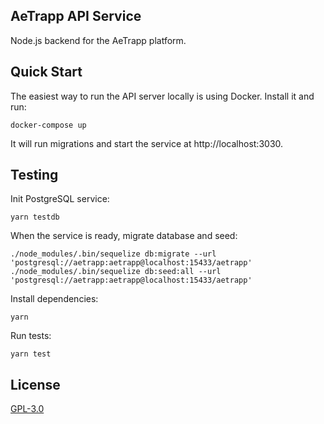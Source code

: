 ## AeTrapp API Service 

Node.js backend for the AeTrapp platform.

## Quick Start

The easiest way to run the API server locally is using Docker. Install it and run:

    docker-compose up  

It will run migrations and start the service at http://localhost:3030.

## Testing

Init PostgreSQL service:

    yarn testdb

When the service is ready, migrate database and seed:

    ./node_modules/.bin/sequelize db:migrate --url 'postgresql://aetrapp:aetrapp@localhost:15433/aetrapp'
    ./node_modules/.bin/sequelize db:seed:all --url 'postgresql://aetrapp:aetrapp@localhost:15433/aetrapp'

Install dependencies:

    yarn

Run tests:

    yarn test    

## License

[GPL-3.0](LICENSE)
